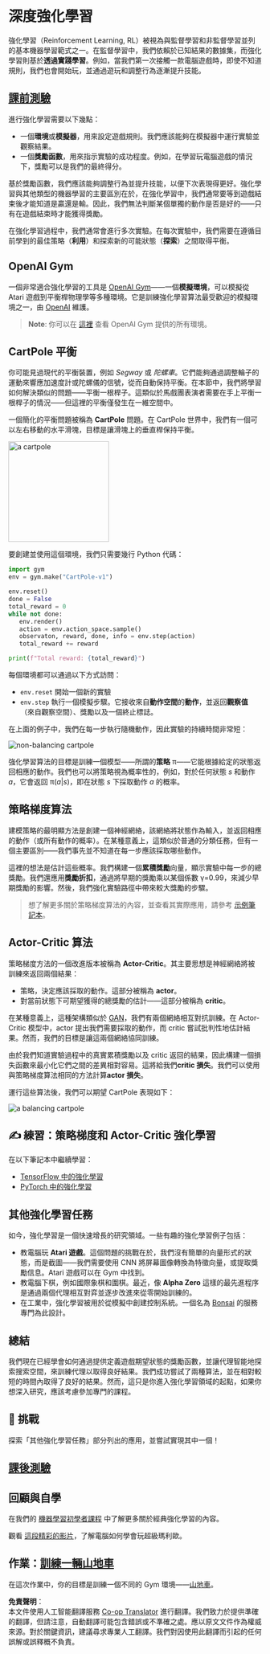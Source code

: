 <!--
CO_OP_TRANSLATOR_METADATA:
{
  "original_hash": "dbacf9b1915612981d76059678e563e5",
  "translation_date": "2025-08-24T22:06:07+00:00",
  "source_file": "lessons/6-Other/22-DeepRL/README.md",
  "language_code": "hk"
}
-->
# 深度強化學習

強化學習（Reinforcement Learning, RL）被視為與監督學習和非監督學習並列的基本機器學習範式之一。在監督學習中，我們依賴於已知結果的數據集，而強化學習則基於**透過實踐學習**。例如，當我們第一次接觸一款電腦遊戲時，即使不知道規則，我們也會開始玩，並通過遊玩和調整行為逐漸提升技能。

## [課前測驗](https://red-field-0a6ddfd03.1.azurestaticapps.net/quiz/122)

進行強化學習需要以下幾點：

* 一個**環境**或**模擬器**，用來設定遊戲規則。我們應該能夠在模擬器中運行實驗並觀察結果。
* 一個**獎勵函數**，用來指示實驗的成功程度。例如，在學習玩電腦遊戲的情況下，獎勵可以是我們的最終得分。

基於獎勵函數，我們應該能夠調整行為並提升技能，以便下次表現得更好。強化學習與其他類型的機器學習的主要區別在於，在強化學習中，我們通常要等到遊戲結束後才能知道是贏還是輸。因此，我們無法判斷某個單獨的動作是否是好的——只有在遊戲結束時才能獲得獎勵。

在強化學習過程中，我們通常會進行多次實驗。在每次實驗中，我們需要在遵循目前學到的最佳策略（**利用**）和探索新的可能狀態（**探索**）之間取得平衡。

## OpenAI Gym

一個非常適合強化學習的工具是 [OpenAI Gym](https://gym.openai.com/)——一個**模擬環境**，可以模擬從 Atari 遊戲到平衡桿物理學等多種環境。它是訓練強化學習算法最受歡迎的模擬環境之一，由 [OpenAI](https://openai.com/) 維護。

> **Note**: 你可以在 [這裡](https://gym.openai.com/envs/#classic_control) 查看 OpenAI Gym 提供的所有環境。

## CartPole 平衡

你可能見過現代的平衡裝置，例如 *Segway* 或 *陀螺車*。它們能夠通過調整輪子的運動來響應加速度計或陀螺儀的信號，從而自動保持平衡。在本節中，我們將學習如何解決類似的問題——平衡一根桿子。這類似於馬戲團表演者需要在手上平衡一根桿子的情況——但這裡的平衡僅發生在一維空間中。

一個簡化的平衡問題被稱為 **CartPole** 問題。在 CartPole 世界中，我們有一個可以左右移動的水平滑塊，目標是讓滑塊上的垂直桿保持平衡。

<img alt="a cartpole" src="images/cartpole.png" width="200"/>

要創建並使用這個環境，我們只需要幾行 Python 代碼：

```python
import gym
env = gym.make("CartPole-v1")

env.reset()
done = False
total_reward = 0
while not done:
   env.render()
   action = env.action_space.sample()
   observaton, reward, done, info = env.step(action)
   total_reward += reward

print(f"Total reward: {total_reward}")
```

每個環境都可以通過以下方式訪問：
* `env.reset` 開始一個新的實驗
* `env.step` 執行一個模擬步驟。它接收來自**動作空間**的**動作**，並返回**觀察值**（來自觀察空間）、獎勵以及一個終止標誌。

在上面的例子中，我們在每一步執行隨機動作，因此實驗的持續時間非常短：

![non-balancing cartpole](../../../../../lessons/6-Other/22-DeepRL/images/cartpole-nobalance.gif)

強化學習算法的目標是訓練一個模型——所謂的**策略** π——它能根據給定的狀態返回相應的動作。我們也可以將策略視為概率性的，例如，對於任何狀態 *s* 和動作 *a*，它會返回 π(*a*|*s*)，即在狀態 *s* 下採取動作 *a* 的概率。

## 策略梯度算法

建模策略的最明顯方法是創建一個神經網絡，該網絡將狀態作為輸入，並返回相應的動作（或所有動作的概率）。在某種意義上，這類似於普通的分類任務，但有一個主要區別——我們事先並不知道在每一步應該採取哪些動作。

這裡的想法是估計這些概率。我們構建一個**累積獎勵**向量，顯示實驗中每一步的總獎勵。我們還應用**獎勵折扣**，通過將早期的獎勵乘以某個係數 γ=0.99，來減少早期獎勵的影響。然後，我們強化實驗路徑中帶來較大獎勵的步驟。

> 想了解更多關於策略梯度算法的內容，並查看其實際應用，請參考 [示例筆記本](../../../../../lessons/6-Other/22-DeepRL/CartPole-RL-TF.ipynb)。

## Actor-Critic 算法

策略梯度方法的一個改進版本被稱為 **Actor-Critic**。其主要思想是神經網絡將被訓練來返回兩個結果：

* 策略，決定應該採取的動作。這部分被稱為 **actor**。
* 對當前狀態下可期望獲得的總獎勵的估計——這部分被稱為 **critic**。

在某種意義上，這種架構類似於 [GAN](../../4-ComputerVision/10-GANs/README.md)，我們有兩個網絡相互對抗訓練。在 Actor-Critic 模型中，actor 提出我們需要採取的動作，而 critic 嘗試批判性地估計結果。然而，我們的目標是讓這兩個網絡協同訓練。

由於我們知道實驗過程中的真實累積獎勵以及 critic 返回的結果，因此構建一個損失函數來最小化它們之間的差異相對容易。這將給我們**critic 損失**。我們可以使用與策略梯度算法相同的方法計算**actor 損失**。

運行這些算法後，我們可以期望 CartPole 表現如下：

![a balancing cartpole](../../../../../lessons/6-Other/22-DeepRL/images/cartpole-balance.gif)

## ✍️ 練習：策略梯度和 Actor-Critic 強化學習

在以下筆記本中繼續學習：

* [TensorFlow 中的強化學習](../../../../../lessons/6-Other/22-DeepRL/CartPole-RL-TF.ipynb)
* [PyTorch 中的強化學習](../../../../../lessons/6-Other/22-DeepRL/CartPole-RL-PyTorch.ipynb)

## 其他強化學習任務

如今，強化學習是一個快速增長的研究領域。一些有趣的強化學習例子包括：

* 教電腦玩 **Atari 遊戲**。這個問題的挑戰在於，我們沒有簡單的向量形式的狀態，而是截圖——我們需要使用 CNN 將屏幕圖像轉換為特徵向量，或提取獎勵信息。Atari 遊戲可以在 Gym 中找到。
* 教電腦下棋，例如國際象棋和圍棋。最近，像 **Alpha Zero** 這樣的最先進程序是通過兩個代理相互對弈並逐步改進來從零開始訓練的。
* 在工業中，強化學習被用於從模擬中創建控制系統。一個名為 [Bonsai](https://azure.microsoft.com/services/project-bonsai/?WT.mc_id=academic-77998-cacaste) 的服務專門為此設計。

## 總結

我們現在已經學會如何通過提供定義遊戲期望狀態的獎勵函數，並讓代理智能地探索搜索空間，來訓練代理以取得良好結果。我們成功嘗試了兩種算法，並在相對較短的時間內取得了良好的結果。然而，這只是你進入強化學習領域的起點，如果你想深入研究，應該考慮參加專門的課程。

## 🚀 挑戰

探索「其他強化學習任務」部分列出的應用，並嘗試實現其中一個！

## [課後測驗](https://red-field-0a6ddfd03.1.azurestaticapps.net/quiz/222)

## 回顧與自學

在我們的 [機器學習初學者課程](https://github.com/microsoft/ML-For-Beginners/blob/main/8-Reinforcement/README.md) 中了解更多關於經典強化學習的內容。

觀看 [這段精彩的影片](https://www.youtube.com/watch?v=qv6UVOQ0F44)，了解電腦如何學會玩超級瑪利歐。

## 作業：[訓練一輛山地車](lab/README.md)

在這次作業中，你的目標是訓練一個不同的 Gym 環境——[山地車](https://www.gymlibrary.ml/environments/classic_control/mountain_car/)。

**免責聲明**：  
本文件使用人工智能翻譯服務 [Co-op Translator](https://github.com/Azure/co-op-translator) 進行翻譯。我們致力於提供準確的翻譯，但請注意，自動翻譯可能包含錯誤或不準確之處。應以原文文件作為權威來源。對於關鍵資訊，建議尋求專業人工翻譯。我們對因使用此翻譯而引起的任何誤解或誤釋概不負責。